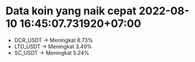 # Data koin yang naik cepat 2022-08-10 16:45:07.731920+07:00

* DCR_USDT -> Meningkat 8.73%
* LTO_USDT -> Meningkat 3.49%
* SC_USDT -> Meningkat 5.24%
